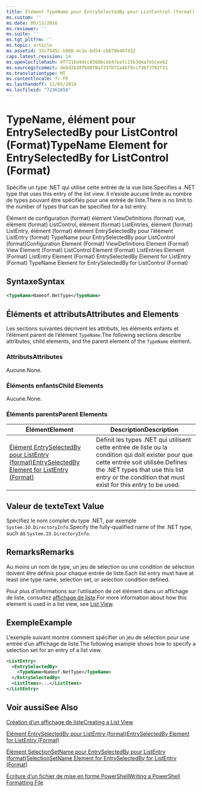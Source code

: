 ```yaml
---
title: Élément TypeName pour EntrySelectedBy pour ListControl (format) | Microsoft Docs
ms.custom: ''
ms.date: 09/13/2016
ms.reviewer: ''
ms.suite: ''
ms.tgt_pltfrm: ''
ms.topic: article
ms.assetid: 33c7345c-b808-4c1e-bd54-cb870b407432
caps.latest.revision: 14
ms.openlocfilehash: 0f7216d4dcc0380bceb47ea7c15b3d4a7e5ceeb2
ms.sourcegitcommit: debd2b38fb8070a7357bf1a4bf9cc736f3702f31
ms.translationtype: MT
ms.contentlocale: fr-FR
ms.lasthandoff: 12/05/2019
ms.locfileid: "72361658"
---
```

# <a name="typename-element-for-entryselectedby-for-listcontrol-format"></a><span data-ttu-id="ac806-102">TypeName, élément pour EntrySelectedBy pour ListControl (Format)</span><span class="sxs-lookup"><span data-stu-id="ac806-102">TypeName Element for EntrySelectedBy for ListControl (Format)</span></span>

<span data-ttu-id="ac806-103">Spécifie un type .NET qui utilise cette entrée de la vue liste.</span><span class="sxs-lookup"><span data-stu-id="ac806-103">Specifies a .NET type that uses this entry of the list view.</span></span> <span data-ttu-id="ac806-104">Il n’existe aucune limite au nombre de types pouvant être spécifiés pour une entrée de liste.</span><span class="sxs-lookup"><span data-stu-id="ac806-104">There is no limit to the number of types that can be specified for a list entry.</span></span>

<span data-ttu-id="ac806-105">Élément de configuration (format) élément ViewDefinitions (format) vue, élément (format) ListControl, élément (format) ListEntries, élément (format) ListEntry, élément (format) élément EntrySelectedBy pour l’élément ListEntry (format) TypeName pour EntrySelectedBy pour ListControl (format)</span><span class="sxs-lookup"><span data-stu-id="ac806-105">Configuration Element (Format) ViewDefinitions Element (Format) View Element (Format) ListControl Element (Format) ListEntries Element (Format) ListEntry Element (Format) EntrySelectedBy Element for ListEntry (Format) TypeName Element for EntrySelectedBy for ListControl (Format)</span></span>

## <a name="syntax"></a><span data-ttu-id="ac806-106">Syntaxe</span><span class="sxs-lookup"><span data-stu-id="ac806-106">Syntax</span></span>

```xml
<TypeName>Nameof.NetType</TypeName>
```

## <a name="attributes-and-elements"></a><span data-ttu-id="ac806-107">Éléments et attributs</span><span class="sxs-lookup"><span data-stu-id="ac806-107">Attributes and Elements</span></span>

<span data-ttu-id="ac806-108">Les sections suivantes décrivent les attributs, les éléments enfants et l’élément parent de l’élément `TypeName`.</span><span class="sxs-lookup"><span data-stu-id="ac806-108">The following sections describe attributes, child elements, and the parent element of the `TypeName` element.</span></span>

### <a name="attributes"></a><span data-ttu-id="ac806-109">Attributs</span><span class="sxs-lookup"><span data-stu-id="ac806-109">Attributes</span></span>

<span data-ttu-id="ac806-110">Aucune.</span><span class="sxs-lookup"><span data-stu-id="ac806-110">None.</span></span>

### <a name="child-elements"></a><span data-ttu-id="ac806-111">Éléments enfants</span><span class="sxs-lookup"><span data-stu-id="ac806-111">Child Elements</span></span>

<span data-ttu-id="ac806-112">Aucune.</span><span class="sxs-lookup"><span data-stu-id="ac806-112">None.</span></span>

### <a name="parent-elements"></a><span data-ttu-id="ac806-113">Éléments parents</span><span class="sxs-lookup"><span data-stu-id="ac806-113">Parent Elements</span></span>

|<span data-ttu-id="ac806-114">Élément</span><span class="sxs-lookup"><span data-stu-id="ac806-114">Element</span></span>|<span data-ttu-id="ac806-115">Description</span><span class="sxs-lookup"><span data-stu-id="ac806-115">Description</span></span>|
|-------------|-----------------|
|[<span data-ttu-id="ac806-116">Élément EntrySelectedBy pour ListEntry (format)</span><span class="sxs-lookup"><span data-stu-id="ac806-116">EntrySelectedBy Element for ListEntry (Format)</span></span>](./entryselectedby-element-for-listentry-for-listcontrol-format.md)|<span data-ttu-id="ac806-117">Définit les types .NET qui utilisent cette entrée de liste ou la condition qui doit exister pour que cette entrée soit utilisée.</span><span class="sxs-lookup"><span data-stu-id="ac806-117">Defines the .NET types that use this list entry or the condition that must exist for this entry to be used.</span></span>|

## <a name="text-value"></a><span data-ttu-id="ac806-118">Valeur de texte</span><span class="sxs-lookup"><span data-stu-id="ac806-118">Text Value</span></span>

<span data-ttu-id="ac806-119">Spécifiez le nom complet du type .NET, par exemple `System.IO.DirectoryInfo`.</span><span class="sxs-lookup"><span data-stu-id="ac806-119">Specify the fully-qualified name of the .NET type, such as `System.IO.DirectoryInfo`.</span></span>

## <a name="remarks"></a><span data-ttu-id="ac806-120">Remarks</span><span class="sxs-lookup"><span data-stu-id="ac806-120">Remarks</span></span>

<span data-ttu-id="ac806-121">Au moins un nom de type, un jeu de sélection ou une condition de sélection doivent être définis pour chaque entrée de liste.</span><span class="sxs-lookup"><span data-stu-id="ac806-121">Each list entry must have at least one type name, selection set, or selection condition defined.</span></span>

<span data-ttu-id="ac806-122">Pour plus d’informations sur l’utilisation de cet élément dans un affichage de liste, consultez [affichage de liste](./creating-a-list-view.md).</span><span class="sxs-lookup"><span data-stu-id="ac806-122">For more information about how this element is used in a list view, see [List View](./creating-a-list-view.md).</span></span>

## <a name="example"></a><span data-ttu-id="ac806-123">Exemple</span><span class="sxs-lookup"><span data-stu-id="ac806-123">Example</span></span>

<span data-ttu-id="ac806-124">L’exemple suivant montre comment spécifier un jeu de sélection pour une entrée d’un affichage de liste.</span><span class="sxs-lookup"><span data-stu-id="ac806-124">The following example shows how to specify a selection set for an entry of a list view.</span></span>

```xml
<ListEntry>
  <EntrySelectedBy>
    <TypeName>Nameof.NetType</TypeName>
  </EntrySelectedBy>
  <ListItems>...</ListItems>
</ListEntry>
```

## <a name="see-also"></a><span data-ttu-id="ac806-125">Voir aussi</span><span class="sxs-lookup"><span data-stu-id="ac806-125">See Also</span></span>

[<span data-ttu-id="ac806-126">Création d’un affichage de liste</span><span class="sxs-lookup"><span data-stu-id="ac806-126">Creating a List View</span></span>](./creating-a-list-view.md)

[<span data-ttu-id="ac806-127">Élément EntrySelectedBy pour ListEntry (format)</span><span class="sxs-lookup"><span data-stu-id="ac806-127">EntrySelectedBy Element for ListEntry (Format)</span></span>](./entryselectedby-element-for-listentry-for-listcontrol-format.md)

[<span data-ttu-id="ac806-128">Élément SelectionSetName pour EntrySelectedBy pour ListEntry (format)</span><span class="sxs-lookup"><span data-stu-id="ac806-128">SelectionSetName Element for EntrySelectedBy for ListEntry (Format)</span></span>](./selectionsetname-element-for-entryselectedby-for-listcontrol-format.md)

[<span data-ttu-id="ac806-129">Écriture d’un fichier de mise en forme PowerShell</span><span class="sxs-lookup"><span data-stu-id="ac806-129">Writing a PowerShell Formatting File</span></span>](./writing-a-powershell-formatting-file.md)
